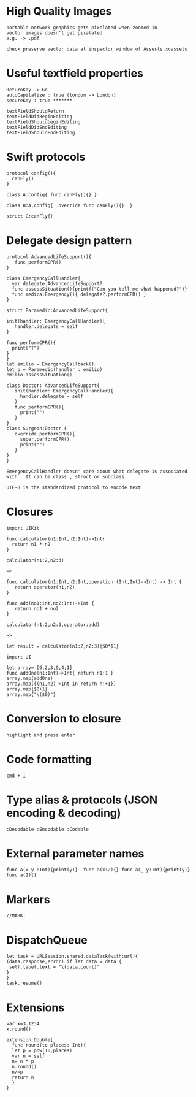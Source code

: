 # High Quality Images

```
portable network graphics gets pixelated when zoomed in
vector images doesn't get pixalated
e.g. -> .pdf

check preserve vector data at inspector window of Assests.xcassets
```

# Useful textfield properties

```
ReturnKey -> Go 
autoCapitalize : true (london -> London)
secureKey : true *******

textFieldShouldReturn
textFieldDidBeginEditing
textFieldShouldbeginEditing
textFieldDidEndEditing
textFieldShouldEndEditing
```

# Swift protocols

```
protocol config(){
  canFly()
}

class A:config{ func canFly(){} }

class B:A,config{  override func canFly(){}  }

struct C:canFly{}
```

# Delegate design pattern

```
protocol AdvancedLifeSupport(){
   func performCPR()
}

class EmergencyCallHandler{
  var delegate:AdvancedLifeSupport?
  func assessSituation(){printf("Can you tell me what happened?")}
  func medicalEmergency(){ delegate?.performCPR() }  
}

struct Paramedic:AdvancedLifeSupport{

init(handler: EmergencyCallHandler){
   handler.delegate = self
}

func performCPR(){
  print("T")
}
}
let emilio = EmergencyCallback()
let p = Paramedic(handler : emilio)
emilio.assessSituation()

class Doctor: AdvancedLifeSupport{
   init(handler: EmergencyCallHandler){
     handler.delegate = self
   }
   func performCPR(){
     print("")
   }
}
class Surgeon:Doctor {
   override performCPR(){
     super.performCPR()
     print("")
   }
}
}

```
```
EmergencyCallHandler doesn' care about what delegate is associated with . It can be class , struct or subclass.
```

```
UTF-8 is the standardized protocol to encode text
```

# Closures

```
import UIKit

func calculator(n1:Int,n2:Int)->Int{
  return n1 * n2
}

calculator(n1:2,n2:3)

=>

func calculator(n1:Int,n2:Int,operation:(Int,Int)->Int) -> Int {
   return operator(n1,n2)
}

func add(no1:int,no2:Int)->Int {
   return no1 + no2
}

calculator(n1:2,n2:3,operator:add)

=>

let result = calculator(n1:2,n2:3){$0*$1}

import UI

let array= [6,2,3,9,4,1]
func addOne(n1:Int)->Int{ return n1+1 }
array.map(addOne)
array.map({(n1,n2)->Int in return n!+1})
array.map{$0+1}
array.map{"\($0)"}
```
# Conversion to closure

```
highlight and press enter
```

# Code formatting

```
cmd + I
```

# Type alias & protocols (JSON encoding & decoding)

```
:Decodable :Encodable :Codable
```

# External parameter names

``
func a(x y :Int){print(y)}  func a(x:2){}
func a(_ y:Int){print(y)} func a(2){}
``

# Markers

```
//MARK:
```

# DispatchQueue

```
let task = URLSession.shared.dataTask(with:url){
(data,response,error) if let data = data {
 self.label.text = "\(data.count)"
}
}
task.resume()
```

# Extensions

```
var x=3.1234
x.round()

extension Double{
  func round(to places: Int){
  let p = pow(10,places)
  var n = self
  n= n * p
  n.round()
  n/=p
  return n
  }
}
```
